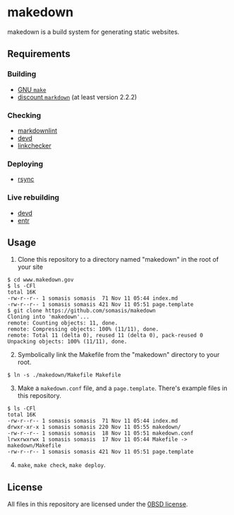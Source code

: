 # makedown

makedown is a build system for generating static websites.

## Requirements

### Building

- [GNU `make`](https://www.gnu.org/software/make/)
- [discount `markdown`](http://www.pell.portland.or.us/~orc/Code/discount/) (at least version 2.2.2)

### Checking

- [markdownlint](https://github.com/markdownlint/markdownlint)
- [devd](https://github.com/cortesi/devd)
- [linkchecker](https://wummel.github.io/linkchecker)

### Deploying

- [rsync](https://rsync.samba.org/)

### Live rebuilding

- [devd](https://github.com/cortesi/devd)
- [entr](http://entrproject.org/)

## Usage

1. Clone this repository to a directory named "makedown" in the root of your site

```text
$ cd www.makedown.gov
$ ls -CFl
total 16K
-rw-r--r-- 1 somasis somasis  71 Nov 11 05:44 index.md
-rw-r--r-- 1 somasis somasis 421 Nov 11 05:51 page.template
$ git clone https://github.com/somasis/makedown
Cloning into 'makedown'...
remote: Counting objects: 11, done.
remote: Compressing objects: 100% (11/11), done.
remote: Total 11 (delta 0), reused 11 (delta 0), pack-reused 0
Unpacking objects: 100% (11/11), done.
```

2. Symbolically link the Makefile from the "makedown" directory to your root.

```text
$ ln -s ./makedown/Makefile Makefile
```

3. Make a `makedown.conf` file, and a `page.template`. There's example files in this repository.

```
$ ls -CFl
total 16K
-rw-r--r-- 1 somasis somasis  71 Nov 11 05:44 index.md
drwxr-xr-x 1 somasis somasis 220 Nov 11 05:55 makedown/
-rw-r--r-- 1 somasis somasis  18 Nov 11 05:51 makedown.conf
lrwxrwxrwx 1 somasis somasis  17 Nov 11 05:44 Makefile -> makedown/Makefile
-rw-r--r-- 1 somasis somasis 421 Nov 11 05:51 page.template
```

4. `make`, `make check`, `make deploy`.

## License

All files in this repository are licensed under the [0BSD license](http://landley.net/toybox/license.html).
